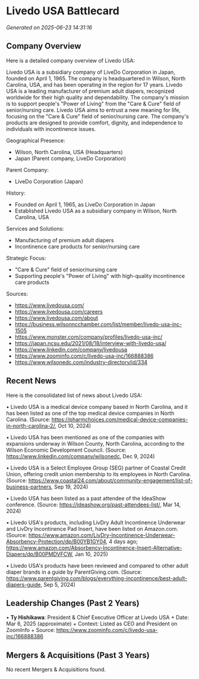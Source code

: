 # Livedo USA Battlecard

*Generated on 2025-06-23 14:31:16*

## Company Overview
Here is a detailed company overview of Livedo USA:

Livedo USA is a subsidiary company of LiveDo Corporation in Japan, founded on April 1, 1965. The company is headquartered in Wilson, North Carolina, USA, and has been operating in the region for 17 years. Livedo USA is a leading manufacturer of premium adult diapers, recognized worldwide for their high quality and dependability. The company's mission is to support people's "Power of Living" from the "Care & Cure" field of senior/nursing care. Livedo USA aims to entrust a new meaning for life, focusing on the "Care & Cure" field of senior/nursing care. The company's products are designed to provide comfort, dignity, and independence to individuals with incontinence issues.

Geographical Presence:
- Wilson, North Carolina, USA (Headquarters)
- Japan (Parent company, LiveDo Corporation)

Parent Company:
- LiveDo Corporation (Japan)

History:
- Founded on April 1, 1965, as LiveDo Corporation in Japan
- Established Livedo USA as a subsidiary company in Wilson, North Carolina, USA

Services and Solutions:
- Manufacturing of premium adult diapers
- Incontinence care products for senior/nursing care

Strategic Focus:
- "Care & Cure" field of senior/nursing care
- Supporting people's "Power of Living" with high-quality incontinence care products

Sources:

* https://www.livedousa.com/
* https://www.livedousa.com/careers
* https://www.livedousa.com/about
* https://business.wilsonncchamber.com/list/member/livedo-usa-inc-1505
* https://www.monster.com/company/profiles/livedo-usa-inc/
* https://japan.ncsu.edu/2021/08/18/interview-with-livedo-usa/
* https://www.linkedin.com/company/livedousa
* https://www.zoominfo.com/c/livedo-usa-inc/166888386
* https://www.wilsonedc.com/industry-directory/id/334

## Recent News
Here is the consolidated list of news about Livedo USA:

• Livedo USA is a medical device company based in North Carolina, and it has been listed as one of the top medical device companies in North Carolina. (Source: https://pharmchoices.com/medical-device-companies-in-north-carolina-2/, Oct 10, 2024)

• Livedo USA has been mentioned as one of the companies with expansions underway in Wilson County, North Carolina, according to the Wilson Economic Development Council. (Source: https://www.linkedin.com/company/wilsonedc, Dec 9, 2024)

• Livedo USA is a Select Employee Group (SEG) partner of Coastal Credit Union, offering credit union membership to its employees in North Carolina. (Source: https://www.coastal24.com/about/community-engagement/list-of-business-partners, Sep 19, 2024)

• Livedo USA has been listed as a past attendee of the IdeaShow conference. (Source: https://ideashow.org/past-attendees-list/, Mar 14, 2024)

• Livedo USA's products, including LivDry Adult Incontinence Underwear and LivDry Incontinence Pad Insert, have been listed on Amazon.com. (Source: https://www.amazon.com/LivDry-Incontinence-Underwear-Absorbency-Protection/dp/B00YB1GY04, 4 days ago; https://www.amazon.com/Absorbency-Incontinence-Insert-Alternative-Diapers/dp/B00PMDVFCW, Jan 10, 2025)

• Livedo USA's products have been reviewed and compared to other adult diaper brands in a guide by ParentGiving.com. (Source: https://www.parentgiving.com/blogs/everything-incontinence/best-adult-diapers-guide, Sep 5, 2024)

## Leadership Changes (Past 2 Years)
• **Ty Hishikawa**: President & Chief Executive Officer at Livedo USA
	+ Date: Mar 6, 2025 (approximate)
	+ Context: Listed as CEO and President on ZoomInfo
	+ Source: https://www.zoominfo.com/c/livedo-usa-inc/166888386

## Mergers & Acquisitions (Past 3 Years)
No recent Mergers & Acquisitions found.
